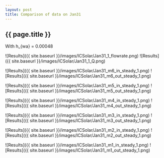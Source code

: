 ```yaml
---
layout: post
title: Comparison of data on Jan31
---
```

{{ page.title }}
-----------------
With h_{wa} = 0.00048

![Results]({{ site.baseurl }}/images/ICSolar/Jan31_1_flowrate.png) ![Results]({{ site.baseurl }}/images/ICSolar/Jan31_1_Q.png)

![Results]({{ site.baseurl }}/images/ICSolar/Jan31_m6_in_steady_1.png) ![Results]({{ site.baseurl }}/images/ICSolar/Jan31_m6_out_steady_1.png)

![Results]({{ site.baseurl }}/images/ICSolar/Jan31_m5_in_steady_1.png) ![Results]({{ site.baseurl }}/images/ICSolar/Jan31_m5_out_steady_1.png)

![Results]({{ site.baseurl }}/images/ICSolar/Jan31_m4_in_steady_1.png) ![Results]({{ site.baseurl }}/images/ICSolar/Jan31_m4_out_steady_1.png)

![Results]({{ site.baseurl }}/images/ICSolar/Jan31_m3_in_steady_1.png) ![Results]({{ site.baseurl }}/images/ICSolar/Jan31_m3_out_steady_1.png)

![Results]({{ site.baseurl }}/images/ICSolar/Jan31_m2_in_steady_1.png) ![Results]({{ site.baseurl }}/images/ICSolar/Jan31_m2_out_steady_1.png)

![Results]({{ site.baseurl }}/images/ICSolar/Jan31_m1_in_steady_1.png) ![Results]({{ site.baseurl }}/images/ICSolar/Jan31_m1_out_steady_1.png)

